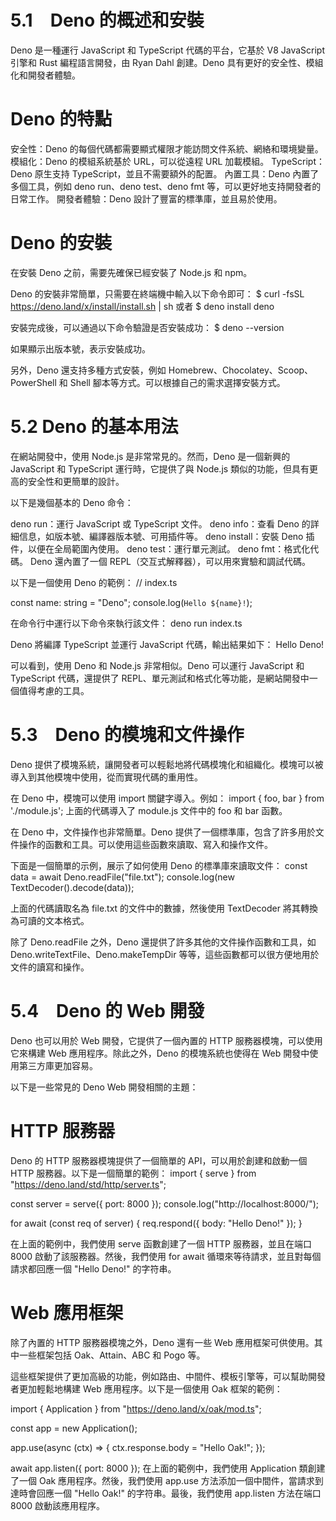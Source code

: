  # 5.1　Deno 的概述和安裝

Deno 是一種運行 JavaScript 和 TypeScript 代碼的平台，它基於 V8 JavaScript 引擎和 Rust 編程語言開發，由 Ryan Dahl 創建。Deno 具有更好的安全性、模組化和開發者體驗。

#  Deno 的特點

安全性：Deno 的每個代碼都需要顯式權限才能訪問文件系統、網絡和環境變量。
模組化：Deno 的模組系統基於 URL，可以從遠程 URL 加載模組。
TypeScript：Deno 原生支持 TypeScript，並且不需要額外的配置。
內置工具：Deno 內置了多個工具，例如 deno run、deno test、deno fmt 等，可以更好地支持開發者的日常工作。
開發者體驗：Deno 設計了豐富的標準庫，並且易於使用。

# Deno 的安裝

在安裝 Deno 之前，需要先確保已經安裝了 Node.js 和 npm。

Deno 的安裝非常簡單，只需要在終端機中輸入以下命令即可：
$ curl -fsSL https://deno.land/x/install/install.sh | sh
或者
$ deno install deno

安裝完成後，可以通過以下命令驗證是否安裝成功：
$ deno --version

如果顯示出版本號，表示安裝成功。

另外，Deno 還支持多種方式安裝，例如 Homebrew、Chocolatey、Scoop、PowerShell 和 Shell 腳本等方式。可以根據自己的需求選擇安裝方式。

# 5.2 Deno 的基本用法

在網站開發中，使用 Node.js 是非常常見的。然而，Deno 是一個新興的 JavaScript 和 TypeScript 運行時，它提供了與 Node.js 類似的功能，但具有更高的安全性和更簡單的設計。

以下是幾個基本的 Deno 命令：

deno run：運行 JavaScript 或 TypeScript 文件。
deno info：查看 Deno 的詳細信息，如版本號、編譯器版本號、可用插件等。
deno install：安裝 Deno 插件，以便在全局範圍內使用。
deno test：運行單元測試。
deno fmt：格式化代碼。
Deno 還內置了一個 REPL（交互式解釋器），可以用來實驗和調試代碼。

以下是一個使用 Deno 的範例：
// index.ts

const name: string = "Deno";
console.log(`Hello ${name}!`);

在命令行中運行以下命令來執行該文件：
deno run index.ts

Deno 將編譯 TypeScript 並運行 JavaScript 代碼，輸出結果如下：
Hello Deno!

可以看到，使用 Deno 和 Node.js 非常相似。Deno 可以運行 JavaScript 和 TypeScript 代碼，還提供了 REPL、單元測試和格式化等功能，是網站開發中一個值得考慮的工具。

# 5.3　Deno 的模塊和文件操作

Deno 提供了模塊系統，讓開發者可以輕鬆地將代碼模塊化和組織化。模塊可以被導入到其他模塊中使用，從而實現代碼的重用性。

在 Deno 中，模塊可以使用 import 關鍵字導入。例如：
import { foo, bar } from './module.js';
上面的代碼導入了 module.js 文件中的 foo 和 bar 函數。

在 Deno 中，文件操作也非常簡單。Deno 提供了一個標準庫，包含了許多用於文件操作的函數和工具。可以使用這些函數來讀取、寫入和操作文件。

下面是一個簡單的示例，展示了如何使用 Deno 的標準庫來讀取文件：
const data = await Deno.readFile("file.txt");
console.log(new TextDecoder().decode(data));

上面的代碼讀取名為 file.txt 的文件中的數據，然後使用 TextDecoder 將其轉換為可讀的文本格式。

除了 Deno.readFile 之外，Deno 還提供了許多其他的文件操作函數和工具，如 Deno.writeTextFile、Deno.makeTempDir 等等，這些函數都可以很方便地用於文件的讀寫和操作。

# 5.4　Deno 的 Web 開發

Deno 也可以用於 Web 開發，它提供了一個內置的 HTTP 服務器模塊，可以使用它來構建 Web 應用程序。除此之外，Deno 的模塊系統也使得在 Web 開發中使用第三方庫更加容易。

以下是一些常見的 Deno Web 開發相關的主題：

# HTTP 服務器

Deno 的 HTTP 服務器模塊提供了一個簡單的 API，可以用於創建和啟動一個 HTTP 服務器。以下是一個簡單的範例：
import { serve } from "https://deno.land/std/http/server.ts";

const server = serve({ port: 8000 });
console.log("http://localhost:8000/");

for await (const req of server) {
  req.respond({ body: "Hello Deno!" });
}

在上面的範例中，我們使用 serve 函數創建了一個 HTTP 服務器，並且在端口 8000 啟動了該服務器。然後，我們使用 for await 循環來等待請求，並且對每個請求都回應一個 "Hello Deno!" 的字符串。

# Web 應用框架

除了內置的 HTTP 服務器模塊之外，Deno 還有一些 Web 應用框架可供使用。其中一些框架包括 Oak、Attain、ABC 和 Pogo 等。

這些框架提供了更加高級的功能，例如路由、中間件、模板引擎等，可以幫助開發者更加輕鬆地構建 Web 應用程序。以下是一個使用 Oak 框架的範例：

import { Application } from "https://deno.land/x/oak/mod.ts";

const app = new Application();

app.use(async (ctx) => {
  ctx.response.body = "Hello Oak!";
});

await app.listen({ port: 8000 });
在上面的範例中，我們使用 Application 類創建了一個 Oak 應用程序。然後，我們使用 app.use 方法添加一個中間件，當請求到達時會回應一個 "Hello Oak!" 的字符串。最後，我們使用 app.listen 方法在端口 8000 啟動該應用程序。



